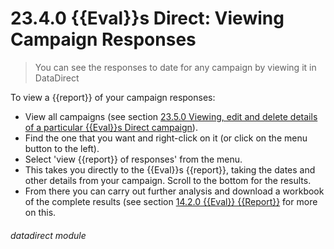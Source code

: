 # 23.4.0 {{Eval}}s Direct: Viewing Campaign Responses

> You can see the responses to date for any campaign by viewing it in DataDirect



To view a {{report}} of your campaign responses:

- View all campaigns (see section [23.5.0  Viewing, edit and delete details of a particular {{Eval}}s Direct campaign](/help/index/p/23.5.0)).
- Find the one that you want and right-click on it (or click on the menu button to the left).
- Select 'view {{report}} of responses' from the menu.
- This takes you directly to the {{Eval}}s {{report}}, taking the dates and other details from your campaign. Scroll to the bottom for the results.
- From there you can carry out further analysis and download a workbook of the complete results (see section [14.2.0  {{Eval}} {{Report}}](/help/index/p/14.2.0) for more on this. 


###### datadirect module

